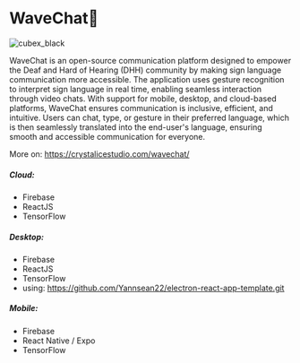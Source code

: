 # WaveChat👋
![cubex_black](https://github.com/user-attachments/assets/e304e26c-f7b4-4180-9617-10b6f9c03313)

WaveChat is an open-source communication platform designed to empower the Deaf and Hard of Hearing (DHH) community by making sign language communication more accessible. The application uses gesture recognition to interpret sign language in real time, enabling seamless interaction through video chats. With support for mobile, desktop, and cloud-based platforms, WaveChat ensures communication is inclusive, efficient, and intuitive. Users can chat, type, or gesture in their preferred language, which is then seamlessly translated into the end-user's language, ensuring smooth and accessible communication for everyone.

More on: https://crystalicestudio.com/wavechat/

##### Cloud:
  * Firebase
  * ReactJS
  * TensorFlow
    

##### Desktop:
  * Firebase
  * ReactJS
  * TensorFlow
  * using: https://github.com/Yannsean22/electron-react-app-template.git
    
##### Mobile:
  * Firebase
  * React Native / Expo
  * TensorFlow
